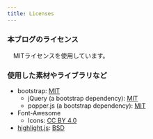 ```yaml
---
title: Licenses
---
```

### 本ブログのライセンス

　MITライセンスを使用しています。

### 使用した素材やライブラリなど

- bootstrap: [MIT](https://github.com/twbs/bootstrap/blob/v4.1.1/LICENSE)
    - jQuery (a bootstrap dependency): [MIT](https://github.com/jquery/jquery/blob/3.1.1/LICENSE.txt)
    - popper.js (a bootstrap dependency): [MIT](https://github.com/FezVrasta/popper.js/blob/v1.14.3/LICENSE.md)
- Font-Awesome
    - Icons: [CC BY 4.0](https://github.com/FortAwesome/Font-Awesome/blob/5.0.13/LICENSE.txt)
- [highlight.js](https://highlightjs.org/): [BSD](https://github.com/highlightjs/highlight.js/blob/master/LICENSE)
